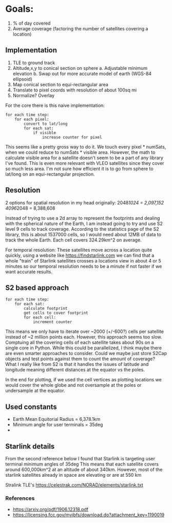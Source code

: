 # Goals:

1. % of day covered
2. Average coverage (factoring the number of satellites covering a location)

## Implementation

1. TLE to ground track
2. Altitude,x,y to conical section on sphere
   a. Adjustable minimum elevation
   b. Swap out for more accurate model of earth (WGS-84 ellipsoid)
3. Map conical section to equi-rectangular area
4. Translate to pixel coords with resolution of about 100sq mi
5. Normalize? Overlay

For the core there is this naive implementation:

```
for each time step:
    for each pixel:
        convert to lat/long
        for each sat:
            if visible
                increase counter for pixel
```

This seems like a pretty gross way to do it. We touch every pixel \* numSats, when we could reduce to
numSats \* visible area. However, the math to calculate visible area for a satellite doesn't seem to
be a part of any library I've found. This is even more relevant with VLEO satellites since they cover
so much less area. I'm not sure how efficient it is to go from sphere to lat/long
on an equi-rectangular projection.

## Resolution

2 options for spatial resolution in my head originally:
2048*1024 = 2,097,152
4096*2048 = 8,388,608‬

Instead of trying to use a 2d array to represent the footprints and dealing with the spherical nature
of the Earth, I am instead going to try and use S2 level 9 cells to track coverage. According to the
statistics page of the S2 library, this is about 1537000 cells, so I would need about 12MB of data to
track the whole Earth. Each cell covers 324.29km^2 on average.

For temporal resolution:
These satellites move across a location quite quickly, using a website like https://findstarlink.com
we can find that a whole "train" of Starlink satellites crosses a locations view in about 4 or 5 minutes
so our temporal resolution needs to be a minute if not faster if we want accurate results. 

## S2 based approach

```
for each time step:
    for each sat:
        calculate footprint
        get cells to cover footprint
        for each cell:
            increment counter
```

This means we only have to iterate over ~2000 (+/-600?) cells per satellite instead of ~2 million 
points each. However, this approach seems too slow. Comptuing all the covering cells of each satellite
takes about 90s on a single core in Python. While this could be parallelized, I think maybe there
are even smarter approaches to consider. Could we maybe just store S2Cap objects and test points
against them to count the amount of coverage? What I really like from S2 is that it handles the
issues of latitude and longitude meaning different distances at the equator vs the poles.

In the end for plotting, if we used the cell vertices as plotting locations we would cover the whole
globe and not oversample at the poles or undersample at the equator.


## Used constants

- Earth Mean Equitorial Radius = 6,378.1km
- Minimum angle for user terminals = 35deg
-

## Starlink details

From the second reference below I found that Starlink is targeting user terminal minimum angles of 35deg
This means that each satellite covers around 600,000km^2 at an altitude of about 340km. However, most of
the starlink satellites already in space are elevating or are at 550 km

Stralink TLE's
https://celestrak.com/NORAD/elements/starlink.txt


### References

- https://arxiv.org/pdf/1906.12318.pdf
- https://licensing.fcc.gov/myibfs/download.do?attachment_key=1190019
